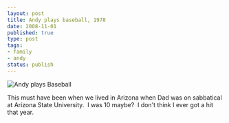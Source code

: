 ```yaml
---
layout: post
title: Andy plays baseball, 1978
date: 2008-11-01
published: true
type: post
tags:
- family
- andy
status: publish
---
```

![Andy plays Baseball](http://media.eick.us/2011/05/175173658_67b352c75c.jpg)

This must have been when we lived in Arizona when Dad was on sabbatical at Arizona State University.  I was 10 maybe?  I don't think I ever got a hit that year.

